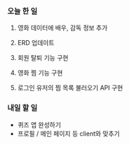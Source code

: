 ### 오늘 한 일

1. 영화 데이터에 배우, 감독 정보 추가
2. ERD 업데이트
3. 회원 탈퇴 기능 구현
4. 영화 찜 기능 구현

5. 로그인 유저의 찜 목록 불러오기 API 구현



### 내일 할 일

- 퀴즈 앱 완성하기
- 프로필 / 메인 페이지 등 client와 맞추기

